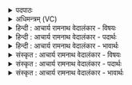 <details><summary>पदपाठः</summary>

ई꣡शे꣢꣯। हि। श꣣क्रः꣢। तम्। ऊ꣣त꣡ये꣢। ह꣣वामहे। जे꣡ता꣢꣯रम्। अ꣡प꣢꣯राजितम्। अ। प꣣राजितम्। स꣢। नः꣣। स्वर्षत्। अ꣡ति꣢꣯। द्वि꣡षः꣢꣯। क्र꣡तुः꣢꣯। छ꣡न्दः꣢꣯। ऋ꣣तम्। बृ꣣ह꣢त्। ६४६।
</details>

<details><summary>अधिमन्त्रम् (VC)</summary>

- इन्द्रः
- प्रजापतिः
- विराडनुष्टुप्
- गान्धारः
- 0
</details>

<details><summary>हिन्दी : आचार्य रामनाथ वेदालंकार - विषयः</summary>

अगले मन्त्र में परमात्मा का आह्वान किया गया है।
</details>

<details><summary>हिन्दी : आचार्य रामनाथ वेदालंकार - पदार्थः</summary>

पदार्थान्वयभाषाः -  (शक्रः) शक्तिशाली इन्द्र परमेश्वर (हि) निश्चय ही (ईशे) सकल जगत् का अधीश्वर है। (तम्) उसे, हम (ऊतये) रक्षा के लिए (हवामहे) पुकारते हैं। कैसे परमेश्वर को? (जेतारम्) जो सब वस्तुओं को जीत लेनेवाला है, तथा (अपराजितम्) जो स्वयं किसी से पराजित नहीं होता। (सः) वह परमेश्वर (नः) हमें (द्विषः) आन्तरिक तथा बाह्य शत्रु से (अति स्वर्षत्) पार करे। (ऋतुः) ज्ञान, कर्म, शिव संकल्प और यज्ञ, (छन्दः) गायत्री आदि छन्द, (ऋतम्) सत्य और (बृहत्) बृहत् नामक साम हमारे उपकारक हों ॥६॥ ‘त्वामिद्धि हवामहे’ (साम २३४) इस ऋचा पर गाया जानेवाला साम बृहत् साम कहलाता है ॥६॥
</details>

<details><summary>हिन्दी : आचार्य रामनाथ वेदालंकार - भावार्थः</summary>

भावार्थभाषाः -  विजेता, अपराजित परमात्मा का आश्रय लेकर उसके उपासक भी विजयी तथा अपराजित हो जाते हैं ॥६॥
</details>

<details><summary>संस्कृत : आचार्य रामनाथ वेदालंकार - विषयः</summary>

अथ परमात्मानमाह्वयति।
</details>

<details><summary>संस्कृत : आचार्य रामनाथ वेदालंकार - पदार्थः</summary>

पदार्थान्वयभाषाः -  (शक्रः) शक्तिशाली इन्द्रः परमेश्वरः (हि) निश्चयेन (ईशे) ईष्टे, सकलजगदधीश्वरोऽस्ति। (तम्) परमेश्वरम्, वयम् (ऊतये) रक्षायै (हवामहे) आह्वयामः। कीदृशं परमेश्वरम् ? (जेतारम्) सकलरिपुविजयिनम्, किञ्च (अपराजितम्) स्वयं केनापि अविजितम्। (सः) परमेश्वरः (नः) अस्मान् (द्विषः) आन्तराद् बाह्याद् वा शत्रोः (अति स्वर्षत्) अतिपारयतु। (क्रतुः) प्रज्ञानं, कर्म, शिवसंकल्पः, यज्ञश्च, (छन्दः) गायत्र्यादीनि छन्दांसि, (ऋतम्) सत्यम्, (बृहत्) बृहदाख्यं साम च, अस्माकमुपकारकाणि सन्तु॥ त्वामिद्धि हवामहे (साम० २३४) इत्यस्यामृचि अध्यूढं बृहदित्युच्यते॥ (ईशे) ‘ईष्टे’ इति प्राप्ते ‘लोपस्त आत्मनेपदेषु’ अ० ७।१।४१ इति तकारलोपः। (स्वर्षत्) स्वरतिः गतिकर्मा। निघं० २।१४ ॥६॥
</details>

<details><summary>संस्कृत : आचार्य रामनाथ वेदालंकार - भावार्थः</summary>

भावार्थभाषाः -  विजेतारमपराजितं परमात्मानमाश्रित्य तदुपासका अपि जेतारोऽपराजिताश्च जायन्ते ॥६॥
</details>